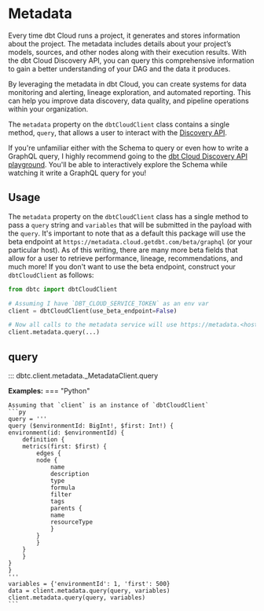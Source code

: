 # Metadata

Every time dbt Cloud runs a project, it generates and stores information about the project. The metadata includes details about your project’s models, sources, and other nodes along with their execution results. With the dbt Cloud Discovery API, you can query this comprehensive information to gain a better understanding of your DAG and the data it produces.

By leveraging the metadata in dbt Cloud, you can create systems for data monitoring and alerting, lineage exploration, and automated reporting. This can help you improve data discovery, data quality, and pipeline operations within your organization.

The `metadata` property on the `dbtCloudClient` class contains a single method, `query`, that allows a user to interact with the [Discovery API](https://docs.getdbt.com/docs/dbt-cloud-apis/discovery-api).

If you're unfamiliar either with the Schema to query or even how to write a GraphQL query, I highly recommend going to the [dbt Cloud Discovery API playground](https://metadata.cloud.getdbt.com/beta/graphql).  You'll be able to interactively explore the Schema while watching it write a GraphQL query for you!

## Usage

The `metadata` property on the `dbtCloudClient` class has a single method to pass a `query` string and `variables` that will be submitted in the payload with the `query`.  It's important to note that as a default this package will use the beta endpoint at `https://metadata.cloud.getdbt.com/beta/graphql` (or your particular host).  As of this writing, there are many more beta fields that allow for a user to retrieve performance, lineage, recommendations, and much more!  If you don't want to use the beta endpoint, construct your `dbtCloudClient` as follows:

```python
from dbtc import dbtCloudClient

# Assuming I have `DBT_CLOUD_SERVICE_TOKEN` as an env var
client = dbtCloudClient(use_beta_endpoint=False)

# Now all calls to the metadata service will use https://metadata.<host>.com/graphql
client.metadata.query(...)

```

## query
::: dbtc.client.metadata._MetadataClient.query

**Examples:**
=== "Python"

    Assuming that `client` is an instance of `dbtCloudClient`
    ```py
    query = '''
    query ($environmentId: BigInt!, $first: Int!) {
    environment(id: $environmentId) {
        definition {
        metrics(first: $first) {
            edges {
            node {
                name
                description
                type
                formula
                filter
                tags
                parents {
                name
                resourceType
                }
            }
            }
        }
        }
    }
    }
    '''
    variables = {'environmentId': 1, 'first': 500}
    data = client.metadata.query(query, variables)
    client.metadata.query(query, variables)
    ```
